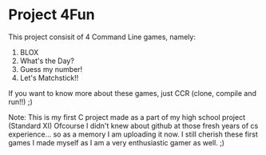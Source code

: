 # Project 4Fun

This project consisit of 4 Command Line games, namely:
1) BLOX
2) What's the Day?
3) Guess my number!
4) Let's Matchstick!!

If you want to know more about these games, just CCR (clone, compile and run!!) ;)

Note: This is my first C project made as a part of my high school project (Standard XI)
Ofcourse I didn't knew about github at those fresh years of cs experience... so as a memory I am uploading it now.
I still cherish these first games I made myself as I am a very enthusiastic gamer as well. ;)
